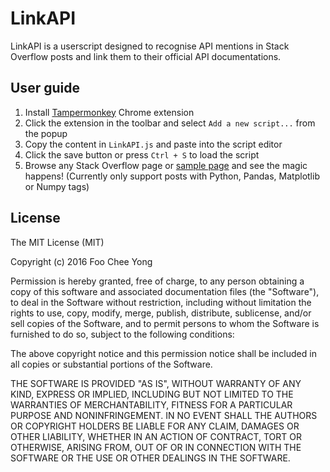 # LinkAPI
LinkAPI is a userscript designed to recognise API mentions in Stack Overflow posts and link them to their official API documentations.

## User guide
1. Install [Tampermonkey](https://chrome.google.com/webstore/detail/tampermonkey/dhdgffkkebhmkfjojejmpbldmpobfkfo?hl=en) Chrome extension
2. Click the extension in the toolbar and select `Add a new script...` from the popup
3. Copy the content in `LinkAPI.js` and paste into the script editor
4. Click the save button or press `Ctrl + S` to load the script
5. Browse any Stack Overflow page or [sample page](http://stackoverflow.com/questions/35782929/pandas-groupby-memory-deallocation) and see the magic happens! (Currently only support posts with Python, Pandas, Matplotlib or Numpy tags)

## License
The MIT License (MIT)

Copyright (c) 2016 Foo Chee Yong

Permission is hereby granted, free of charge, to any person obtaining a copy of this software and associated documentation files (the "Software"), to deal in the Software without restriction, including without limitation the rights to use, copy, modify, merge, publish, distribute, sublicense, and/or sell copies of the Software, and to permit persons to whom the Software is furnished to do so, subject to the following conditions:

The above copyright notice and this permission notice shall be included in all copies or substantial portions of the Software.

THE SOFTWARE IS PROVIDED "AS IS", WITHOUT WARRANTY OF ANY KIND, EXPRESS OR IMPLIED, INCLUDING BUT NOT LIMITED TO THE WARRANTIES OF MERCHANTABILITY, FITNESS FOR A PARTICULAR PURPOSE AND NONINFRINGEMENT. IN NO EVENT SHALL THE AUTHORS OR COPYRIGHT HOLDERS BE LIABLE FOR ANY CLAIM, DAMAGES OR OTHER LIABILITY, WHETHER IN AN ACTION OF CONTRACT, TORT OR OTHERWISE, ARISING FROM, OUT OF OR IN CONNECTION WITH THE SOFTWARE OR THE USE OR OTHER DEALINGS IN THE SOFTWARE.